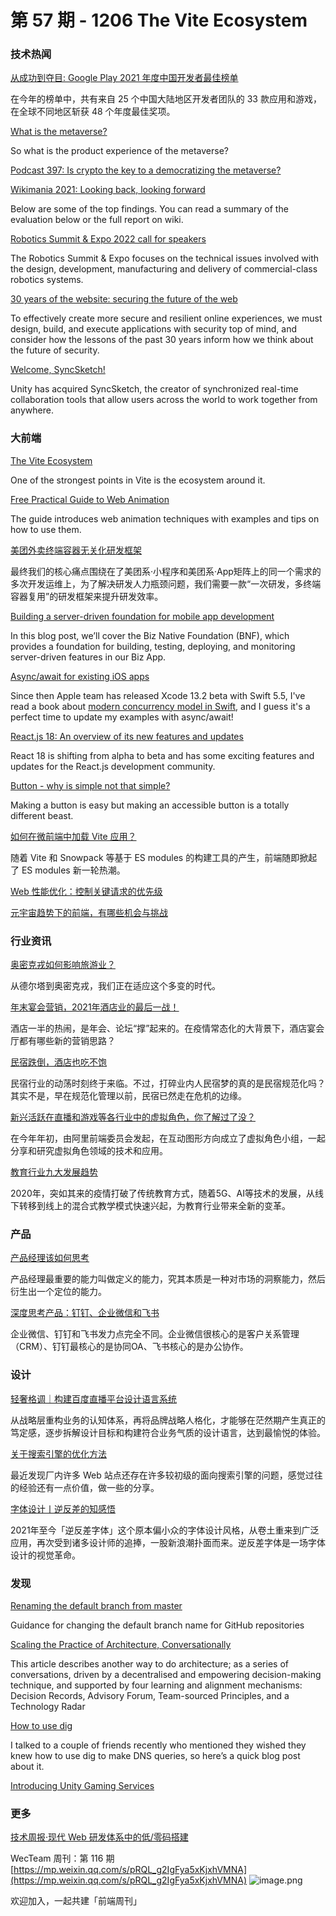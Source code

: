 # 第 57 期 - 1206 The Vite Ecosystem
### 技术热闻
[从成功到夺目: Google Play 2021 年度中国开发者最佳榜单](https://mp.weixin.qq.com/s/dL_B1D0bFjMayEZ8_CIAJQ)

在今年的榜单中，共有来自 25 个中国大陆地区开发者团队的 33 款应用和游戏，在全球不同地区斩获 48 个年度最佳奖项。

[What is the metaverse?](https://interconnected.org/home/2021/12/02/metaverse)

So what is the product experience of the metaverse?

[Podcast 397: Is crypto the key to a democratizing the metaverse?](https://stackoverflow.blog/2021/12/03/podcast-397-is-crypto-the-key-to-a-democratizing-the-metaverse/)


[Wikimania 2021: Looking back, looking forward](https://diff.wikimedia.org/2021/12/02/wikimania-2021-looking-back-looking-forward/)

Below are some of the top findings. You can read a summary of the evaluation below or the full report on wiki.

[Robotics Summit & Expo 2022 call for speakers](https://www.therobotreport.com/robotics-summit-expo-2022-call-for-speakers/)

The Robotics Summit & Expo focuses on the technical issues involved with the design, development, manufacturing and delivery of commercial-class robotics systems.

[30 years of the website: securing the future of the web](https://www.fastly.com/blog/30-years-of-the-website-securing-the-future-of-the-web)

To effectively create more secure and resilient online experiences, we must design, build, and execute applications with security top of mind, and consider how the lessons of the past 30 years inform how we think about the future of security. 

[Welcome, SyncSketch!](https://blog.unity.com/news/welcome-syncsketch)

Unity has acquired SyncSketch, the creator of synchronized real-time collaboration tools that allow users across the world to work together from anywhere.

### 大前端
[The Vite Ecosystem](https://patak.dev/vite/ecosystem.html)

One of the strongest points in Vite is the ecosystem around it.

[Free Practical Guide to Web Animation](https://tilda.education/en/web-animation-course)

The guide introduces web animation techniques with examples and tips on how to use them.

[美团外卖终端容器无关化研发框架](https://tech.meituan.com/2021/12/02/meituan-waimai-containerless-framework.html)

最终我们的核心痛点围绕在了美团系·小程序和美团系·App矩阵上的同一个需求的多次开发运维上，为了解决研发人力瓶颈问题，我们需要一款“一次研发，多终端容器复用”的研发框架来提升研发效率。

[Building a server-driven foundation for mobile app development](https://engineeringblog.yelp.com/2021/11/building-a-server-driven-foundation-for-mobile-app-development.html)

In this blog post, we’ll cover the Biz Native Foundation (BNF), which provides a foundation for building, testing, deploying, and monitoring server-driven features in our Biz App.

[Async/await for existing iOS apps](https://www.artemnovichkov.com/blog/async-await-offline)

Since then Apple team has released Xcode 13.2 beta with Swift 5.5, I've read a book about [modern concurrency model in Swift](https://www.raywenderlich.com/books/modern-concurrency-in-swift), and I guess it's a perfect time to update my examples with async/await!

[React.js 18: An overview of its new features and updates](https://dev.to/dhiwise/react-js-18-an-overview-of-its-new-features-and-updates-4nh1)

React 18 is shifting from alpha to beta and has some exciting features and updates for the React.js development community.

[Button - why is simple not that simple?](https://ckeditor.com/blog/button-why-is-simple-not-that-simple/)

Making a button is easy but making an accessible button is a totally different beast.

[如何在微前端中加载 Vite 应用？](https://mp.weixin.qq.com/s/veCOceuA5ISypibnJ735BQ)

随着 Vite 和 Snowpack 等基于 ES modules 的构建工具的产生，前端随即掀起了 ES modules 新一轮热潮。

[Web 性能优化：控制关键请求的优先级](https://mp.weixin.qq.com/s/P63LEMaXLMyWGYVdLiWxZw)


[元宇宙趋势下的前端，有哪些机会与挑战](https://mp.weixin.qq.com/s/z1ihlrUkjn5mBRkGzkIqRw)


### 行业资讯
[奥密克戎如何影响旅游业？](https://mp.weixin.qq.com/s/AM8rQeKVJAWaG5nikEXHvw)

从德尔塔到奥密克戎，我们正在适应这个多变的时代。

[年末宴会营销，2021年酒店业的最后一战！](https://mp.weixin.qq.com/s/FhJvb3P_9f_wTse8Y4YzIQ)

酒店一半的热闹，是年会、论坛“撑”起来的。在疫情常态化的大背景下，酒店宴会厅都有哪些新的营销思路？

[民宿跌倒，酒店也吃不饱](https://mp.weixin.qq.com/s/5P8TS0IT4bsQexQ_U9kRpg)

民宿行业的动荡时刻终于来临。不过，打碎业内人民宿梦的真的是民宿规范化吗？其实不是，早在规范化管理以前，民宿已然走在危机的边缘。

[新兴活跃在直播和游戏等各行业中的虚拟角色，你了解过了没？](https://mp.weixin.qq.com/s/pDdSHpEqXVsFx3yaiovkHQ)

在今年年初，由阿里前端委员会发起，在互动图形方向成立了虚拟角色小组，一起分享和研究虚拟角色领域的技术和应用。

[教育行业九大发展趋势](https://mp.weixin.qq.com/s/U8K1eXI_WwkDOGgqlkT51g)

2020年，突如其来的疫情打破了传统教育方式，随着5G、AI等技术的发展，从线下转移到线上的混合式教学模式快速兴起，为教育行业带来全新的变革。

### 产品
[产品经理该如何思考](https://mp.weixin.qq.com/s/Qfo0UsHY6LNbrMxTJ6FtbQ)

产品经理最重要的能力叫做定义的能力，究其本质是一种对市场的洞察能力，然后衍生出一个定位的能力。

[深度思考产品：钉钉、企业微信和飞书](https://www.toutiao.com/i7036760771153379843)

企业微信、钉钉和飞书发力点完全不同。企业微信很核心的是客户关系管理（CRM）、钉钉最核心的是协同OA、飞书核心的是办公协作。

### 设计
[轻奢格调｜构建百度直播平台设计语言系统](https://mp.weixin.qq.com/s/Vm0U1q19ICGCsmWU-tKYrQ)

从战略层重构业务的认知体系，再将品牌战略人格化，才能够在茫然期产生真正的笃定感，逐步拆解设计目标和构建符合业务气质的设计语言，达到最愉悦的体验。

[关于搜索引擎的优化方法](https://mp.weixin.qq.com/s/9hxMrTzsS7DnCboXYDDTUA)

最近发现厂内许多 Web 站点还存在许多较初级的面向搜索引擎的问题，感觉过往的经验还有一点价值，做一些的分享。

[字体设计丨逆反差的知感悟](https://mp.weixin.qq.com/s/Fdq7LRTyq9MYiIO-QmbYQw)

2021年至今「逆反差字体」这个原本偏小众的字体设计风格，从卷土重来到广泛应用，再次受到诸多设计师的追捧，一股新浪潮扑面而来。逆反差字体是一场字体设计的视觉革命。

### 发现
[Renaming the default branch from master](https://github.com/github/renaming)

Guidance for changing the default branch name for GitHub repositories

[Scaling the Practice of Architecture, Conversationally](https://martinfowler.com/articles/scaling-architecture-conversationally.html)

This article describes another way to do architecture; as a series of conversations, driven by a decentralised and empowering decision-making technique, and supported by four learning and alignment mechanisms: Decision Records, Advisory Forum, Team-sourced Principles, and a Technology Radar

[How to use dig](https://jvns.ca/blog/2021/12/04/how-to-use-dig/)

I talked to a couple of friends recently who mentioned they wished they knew how to use dig to make DNS queries, so here’s a quick blog post about it.

[Introducing Unity Gaming Services](https://blog.unity.com/games/introducing-unity-gaming-services)


### 更多
[技术周报·现代 Web 研发体系中的低/零码搭建](https://mp.weixin.qq.com/s/Nxbm5rRMal1jNZsWjyI7AQ)


WecTeam 周刊：第 116 期[https://mp.weixin.qq.com/s/pRQL_g2IgFya5xKjxhVMNA](https://mp.weixin.qq.com/s/pRQL_g2IgFya5xKjxhVMNA)
![image.png](https://cdn.nlark.com/yuque/0/2020/png/85771/1605930034828-7fc81343-651f-4a15-8465-eebe5a23cf61.png#crop=0&crop=0&crop=1&crop=1&height=31&id=C5Hpa&margin=%5Bobject%20Object%5D&name=image.png&originHeight=90&originWidth=2186&originalType=binary&ratio=1&rotation=0&showTitle=false&size=14325&status=done&style=none&title=&width=746)


欢迎加入，一起共建「前端周刊」
